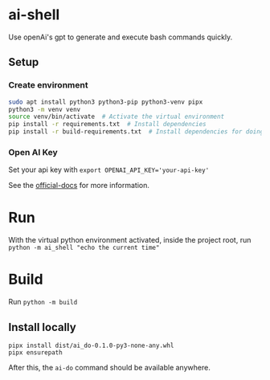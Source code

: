 # ai-shell
Use openAi's gpt to generate and execute bash commands quickly.

## Setup

### Create environment
```bash
sudo apt install python3 python3-pip python3-venv pipx
python3 -m venv venv
source venv/bin/activate  # Activate the virtual environment
pip install -r requirements.txt  # Install dependencies
pip install -r build-requirements.txt  # Install dependencies for doing a build.
```

### Open AI Key

Set your api key with `export OPENAI_API_KEY='your-api-key'`

See the [official-docs](https://help.openai.com/en/articles/5112595-best-practices-for-api-key-safety)
for more information.

# Run 

With the virtual python environment activated, inside the project root, run `python -m ai_shell "echo the current time"`


# Build

Run `python -m build`

## Install locally

```
pipx install dist/ai_do-0.1.0-py3-none-any.whl
pipx ensurepath
```
After this, the `ai-do` command should be available anywhere. 